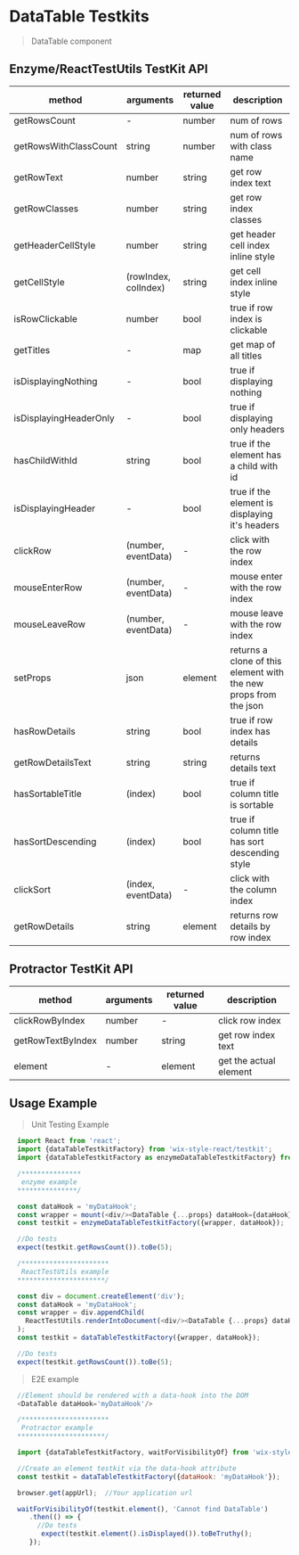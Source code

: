 # DataTable Testkits

> DataTable component

## Enzyme/ReactTestUtils TestKit API

| method | arguments | returned value | description |
|--------|-----------|----------------|-------------|
| getRowsCount | - | number | num of rows |
| getRowsWithClassCount | string | number | num of rows with <arg> class name |
| getRowText | number | string | get row index <arg> text |
| getRowClasses | number | string | get row index <arg> classes |
| getHeaderCellStyle | number | string | get header cell index <arg> inline style |
| getCellStyle | (rowIndex, colIndex) | string | get cell index <args> inline style |
| isRowClickable | number | bool | true if row index <arg> is clickable |
| getTitles | - | map | get map of all titles |
| isDisplayingNothing | - | bool | true if displaying nothing |
| isDisplayingHeaderOnly | - | bool | true if displaying only headers |
| hasChildWithId | string | bool | true if the element has a child with <arg> id |
| isDisplayingHeader | -| bool | true if the element is displaying it's headers |
| clickRow | (number, eventData) | - | click with <eventData> the row index <number> |
| mouseEnterRow | (number, eventData) | - | mouse enter with <eventData> the row index <number> |
| mouseLeaveRow | (number, eventData) | - | mouse leave with <eventData> the row index <number> |
| setProps | json | element | returns a clone of this element with the new props from the json |
| hasRowDetails | string | bool | true if row index has details |
| getRowDetailsText | string | string | returns details text |
| hasSortableTitle | (index) | bool | true if column title is sortable |
| hasSortDescending | (index) | bool | true if column title has sort descending style |
| clickSort | (index, eventData) | - | click with <eventData> the column index <number> |
| getRowDetails | string | element | returns row details by row index |

## Protractor TestKit API

| method | arguments | returned value | description |
|--------|-----------|----------------|-------------|
| clickRowByIndex | number | - | click row index <number> |
| getRowTextByIndex | number | string | get row index <number> text |
| element | - | element | get the actual element |

## Usage Example

> Unit Testing Example
```javascript
  import React from 'react';
  import {dataTableTestkitFactory} from 'wix-style-react/testkit';
  import {dataTableTestkitFactory as enzymeDataTableTestkitFactory} from 'wix-style-react/testkit/enzyme';

  /***************
   enzyme example
  ***************/

  const dataHook = 'myDataHook';
  const wrapper = mount(<div/><DataTable {...props} dataHook={dataHook}/></div>);
  const testkit = enzymeDataTableTestkitFactory({wrapper, dataHook});

  //Do tests
  expect(testkit.getRowsCount()).toBe(5);

  /**********************
   ReactTestUtils example
  **********************/

  const div = document.createElement('div');
  const dataHook = 'myDataHook';
  const wrapper = div.appendChild(
    ReactTestUtils.renderIntoDocument(<div/><DataTable {...props} dataHook={dataHook}/></div>, {dataHook})
  );
  const testkit = dataTableTestkitFactory({wrapper, dataHook});

  //Do tests
  expect(testkit.getRowsCount()).toBe(5);
```


> E2E example
```javascript
  //Element should be rendered with a data-hook into the DOM
  <DataTable dataHook='myDataHook'/>

  /**********************
   Protractor example
  **********************/

  import {dataTableTestkitFactory, waitForVisibilityOf} from 'wix-style-react/testkit/protractor';

  //Create an element testkit via the data-hook attribute
  const testkit = dataTableTestkitFactory({dataHook: 'myDataHook'});

  browser.get(appUrl);  //Your application url

  waitForVisibilityOf(testkit.element(), 'Cannot find DataTable')
     .then(() => {
       //Do tests
        expect(testkit.element().isDisplayed()).toBeTruthy();
     });
```
